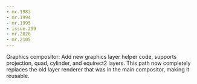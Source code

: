 ```yaml
---
- mr.1983
- mr.1994
- mr.1995
- issue.299
- mr.2026
- mr.2105
---
```

Graphics compositor: Add new graphics layer helper code, supports projection, quad, cylinder, and equirect2 layers. This path now completely replaces the old layer renderer that was in the main compositor, making it reusable.
